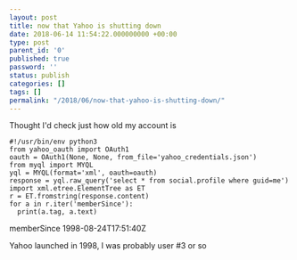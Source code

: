 ```yaml
---
layout: post
title: now that Yahoo is shutting down
date: 2018-06-14 11:54:22.000000000 +00:00
type: post
parent_id: '0'
published: true
password: ''
status: publish
categories: []
tags: []
permalink: "/2018/06/now-that-yahoo-is-shutting-down/"
---
```

Thought I'd check just how old my account is

```
#!/usr/bin/env python3
from yahoo_oauth import OAuth1 
oauth = OAuth1(None, None, from_file='yahoo_credentials.json')
from myql import MYQL 
yql = MYQL(format='xml', oauth=oauth) 
response = yql.raw_query('select * from social.profile where guid=me') import xml.etree.ElementTree as ET 
r = ET.fromstring(response.content) 
for a in r.iter('memberSince'): 
  print(a.tag, a.text)
```

memberSince 1998-08-24T17:51:40Z

Yahoo launched in 1998, I was probably user #3 or so

